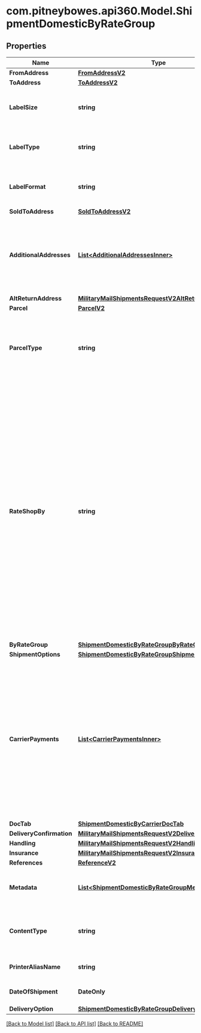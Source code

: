 # com.pitneybowes.api360.Model.ShipmentDomesticByRateGroup

## Properties

Name | Type | Description | Notes
------------ | ------------- | ------------- | -------------
**FromAddress** | [**FromAddressV2**](FromAddressV2.md) |  | 
**ToAddress** | [**ToAddressV2**](ToAddressV2.md) |  | 
**LabelSize** | **string** | Defines the label size of the Shipment, that is, the Shipping Label is available in different Doc Size. &lt;br /&gt; &#x60;Max length &#x3D; 10&#x60; | 
**LabelType** | **string** | Defines the type of the Shipment. QR_CODE supported for carrier USPS only as of now. &lt;br /&gt; &#x60;Max length &#x3D; 14&#x60; | 
**LabelFormat** | **string** | \&quot;Defines the file/format in which the label is printed.&lt;br /&gt; QR_CODE can be generated only in GIF format. &#x60;Max length &#x3D; 14&#x60;\&quot;  | 
**SoldToAddress** | [**SoldToAddressV2**](SoldToAddressV2.md) |  | [optional] 
**AdditionalAddresses** | [**List&lt;AdditionalAddressesInner&gt;**](AdditionalAddressesInner.md) | A list of additional addresses associated with the shipment.  - Each object includes an address and its designated type, such as BROKER or other parties involved in customs or shipping processes.  - Additional address could be domestic or International both.   | [optional] 
**AltReturnAddress** | [**MilitaryMailShipmentsRequestV2AltReturnAddress**](MilitaryMailShipmentsRequestV2AltReturnAddress.md) |  | [optional] 
**Parcel** | [**ParcelV2**](ParcelV2.md) |  | [optional] 
**ParcelType** | **string** | Parcel Type is required for creating a shipment while rating a parcel, which varies as per Carrier selection.&lt;br /&gt; ParcelType can have categories like Package, Envelopes, Paks, Boxes, Tube, etc. &lt;br /&gt; &#x60;Max length &#x3D; 30&#x60;  | [optional] 
**RateShopBy** | **string** | RateShop, which is attached to an Enterprise or Location, is done through three approaches: by Carrier, by RateGroup, and by Ruleset. &lt;br /&gt;  Through Carrier, customers can choose the carriers as per requirement, based on which services, parcel types, and special services can be selected, and RateShop is done. &lt;br /&gt; Through RateGroup, customers can select the RateGroup, which has been divided into two categories: Cheapest (w.r.t. price) and Fastest (w.r.t. delivery hours). &lt;br /&gt; Through Ruleset, customers can define the Condition/rule for selecting carriers and their services, so they do not need to worry for Rate Shopping every time they create Shipment. For example, For a particular location, they can set one definite carrier, or apply RateGroup - Cheapest/Fastest. Similarly, for a particular amount like below $1000 Dollars, they can select a definite carrier service, based on RateGroup. | [optional] 
**ByRateGroup** | [**ShipmentDomesticByRateGroupByRateGroup**](ShipmentDomesticByRateGroupByRateGroup.md) |  | [optional] 
**ShipmentOptions** | [**ShipmentDomesticByRateGroupShipmentOptions**](ShipmentDomesticByRateGroupShipmentOptions.md) |  | [optional] 
**CarrierPayments** | [**List&lt;CarrierPaymentsInner&gt;**](CarrierPaymentsInner.md) | Defines how carrier charges are billed to a third party. Use this field to specify  account and charge type details for transportation and/or duties and taxes. This  field is optional and currently supported for FedEx, UPS, and DHL Express.  - If no &#x60;party&#x60; (who will pay for TRANSPORTATION_CHARGES or duties and taxes) is explicitly specified during shipment creation, the charges will automatically default to the sender (shipper). To direct charges to a different party, the appropriate bill-to details must be provided in the request.  | [optional] 
**DocTab** | [**ShipmentDomesticByCarrierDocTab**](ShipmentDomesticByCarrierDocTab.md) |  | [optional] 
**DeliveryConfirmation** | [**MilitaryMailShipmentsRequestV2DeliveryConfirmation**](MilitaryMailShipmentsRequestV2DeliveryConfirmation.md) |  | [optional] 
**Handling** | [**MilitaryMailShipmentsRequestV2Handling**](MilitaryMailShipmentsRequestV2Handling.md) |  | [optional] 
**Insurance** | [**MilitaryMailShipmentsRequestV2Insurance**](MilitaryMailShipmentsRequestV2Insurance.md) |  | [optional] 
**References** | [**ReferenceV2**](ReferenceV2.md) |  | [optional] 
**Metadata** | [**List&lt;ShipmentDomesticByRateGroupMetadataInner&gt;**](ShipmentDomesticByRateGroupMetadataInner.md) | Additional metadata that needs to be stored for this shipment can be added here.&lt;br /&gt; For now, &#39;Cost Account Name&#39; is supported. | [optional] 
**ContentType** | **string** | Specifies how the label content is encoded.&lt;br/&gt; URL is supported for &#x60;PDF&#x60; and &#x60;GIF&#x60;. &lt;br/&gt; BASE64 is supported for &#x60;ZPL2&#x60;, &#x60;PNG&#x60;, and &#x60;GIF&#x60;.  | [optional] 
**PrinterAliasName** | **string** | Refers to a printer connected (directly or via network) to a computer. &#x60;Max length &#x3D; 60&#x60; | [optional] 
**DateOfShipment** | **DateOnly** | The date when shipment is created/shipped. The format of the Date is YYYY-MM-DD. | [optional] 
**DeliveryOption** | [**ShipmentDomesticByRateGroupDeliveryOption**](ShipmentDomesticByRateGroupDeliveryOption.md) |  | [optional] 

[[Back to Model list]](../../README.md#documentation-for-models) [[Back to API list]](../../README.md#documentation-for-api-endpoints) [[Back to README]](../../README.md)

